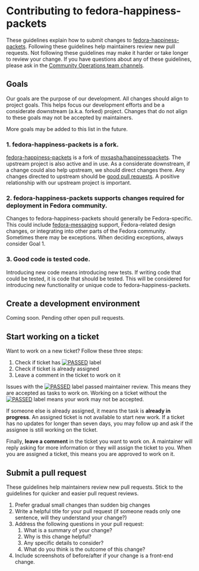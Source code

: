 Contributing to fedora-happiness-packets
========================================

These guidelines explain how to submit changes to [fedora-happiness-packets](https://pagure.io/fedora-commops/fedora-happiness-packets).
Following these guidelines help maintainers review new pull requests.
Not following these guidelines may make it harder or take longer to review your change.
If you have questions about any of these guidelines, please ask in the [Community Operations team channels](https://docs.fedoraproject.org/en-US/commops/#find-commops).


## Goals

Our goals are the purpose of our development.
All changes should align to project goals.
This helps focus our development efforts and be a considerate downstream (a.k.a. forked) project.
Changes that do not align to these goals may not be accepted by maintainers.

More goals may be added to this list in the future.

### 1. fedora-happiness-packets is a fork.

[fedora-happiness-packets](https://pagure.io/fedora-commops/fedora-happiness-packets) is a fork of [mxsasha/happinesspackets](https://github.com/mxsasha/happinesspackets).
The upstream project is also active and in use.
As a considerate downstream, if a change could also help upstream, we should direct changes there.
Any changes directed to upstream should be [good pull requests](https://medium.com/@hugooodias/the-anatomy-of-a-perfect-pull-request-567382bb6067).
A positive relationship with our upstream project is important.

### 2. fedora-happiness-packets supports changes required for deployment in Fedora community.

Changes to fedora-happiness-packets should generally be Fedora-specific.
This could include [fedora-messaging](https://fedora-messaging.readthedocs.io/) support, Fedora-related design changes, or integrating into other parts of the Fedora community.
Sometimes there may be exceptions.
When deciding exceptions, always consider Goal 1.

### 3. Good code is tested code.

Introducing new code means introducing new tests.
If writing code that could be tested, it is code that should be tested.
This will be considered for introducing new functionality or unique code to fedora-happiness-packets.


## Create a development environment

Coming soon. Pending other open pull requests.


## Start working on a ticket

Want to work on a new ticket?
Follow these three steps:

1. Check if ticket has [![PASSED](/fedora-commops/fedora-happiness-packets/issue/raw/files/d4820df9449fd61951d807b5fe86231092a31db15932759b2b7b810262c002d0-Screenshot_2019-02-24_Settings_-_fedora-commops_fedora-happiness-packets_-_Pagure_io.png)](/fedora-commops/fedora-happiness-packets/issue/raw/files/d4820df9449fd61951d807b5fe86231092a31db15932759b2b7b810262c002d0-Screenshot_2019-02-24_Settings_-_fedora-commops_fedora-happiness-packets_-_Pagure_io.png "PASSED") label
2. Check if ticket is already assigned
3. Leave a comment in the ticket to work on it

Issues with the [![PASSED](/fedora-commops/fedora-happiness-packets/issue/raw/files/d4820df9449fd61951d807b5fe86231092a31db15932759b2b7b810262c002d0-Screenshot_2019-02-24_Settings_-_fedora-commops_fedora-happiness-packets_-_Pagure_io.png)](/fedora-commops/fedora-happiness-packets/issue/raw/files/d4820df9449fd61951d807b5fe86231092a31db15932759b2b7b810262c002d0-Screenshot_2019-02-24_Settings_-_fedora-commops_fedora-happiness-packets_-_Pagure_io.png "PASSED") label passed maintainer review.
This means they are accepted as tasks to work on.
Working on a ticket without the [![PASSED](/fedora-commops/fedora-happiness-packets/issue/raw/files/d4820df9449fd61951d807b5fe86231092a31db15932759b2b7b810262c002d0-Screenshot_2019-02-24_Settings_-_fedora-commops_fedora-happiness-packets_-_Pagure_io.png)](/fedora-commops/fedora-happiness-packets/issue/raw/files/d4820df9449fd61951d807b5fe86231092a31db15932759b2b7b810262c002d0-Screenshot_2019-02-24_Settings_-_fedora-commops_fedora-happiness-packets_-_Pagure_io.png "PASSED") label means your work may not be accepted.

If someone else is already assigned, it means the task is **already in progress**.
An assigned ticket is not available to start new work.
If a ticket has no updates for longer than seven days, you may follow up and ask if the assignee is still working on the ticket.

Finally, **leave a comment** in the ticket you want to work on.
A maintainer will reply asking for more information or they will assign the ticket to you.
When you are assigned a ticket, this means you are approved to work on it.


## Submit a pull request

These guidelines help maintainers review new pull requests.
Stick to the guidelines for quicker and easier pull request reviews.

1. Prefer gradual small changes than sudden big changes
2. Write a helpful title for your pull request (if someone reads only one sentence, will they understand your change?)
3. Address the following questions in your pull request:
    1. What is a summary of your change?
    2. Why is this change helpful?
    3. Any specific details to consider?
    4. What do you think is the outcome of this change?
4. Include screenshots of before/after if your change is a front-end change.
